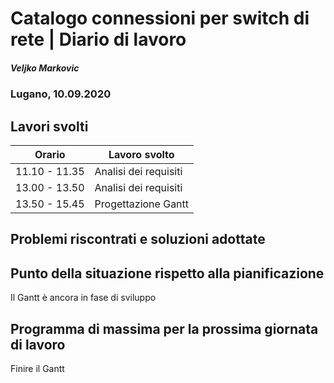 # Catalogo connessioni per switch di rete | Diario di lavoro
##### Veljko Markovic
### Lugano, 10.09.2020

## Lavori svolti


|Orario        |Lavoro svolto                 |
|--------------|------------------------------|
|11.10 - 11.35   |Analisi dei requisiti        |
|13.00 - 13.50  |Analisi dei requisiti                              |
|13.50 - 15.45  |Progettazione Gantt                              |

##  Problemi riscontrati e soluzioni adottate


##  Punto della situazione rispetto alla pianificazione
Il Gantt è ancora in fase di sviluppo

## Programma di massima per la prossima giornata di lavoro
Finire il Gantt

